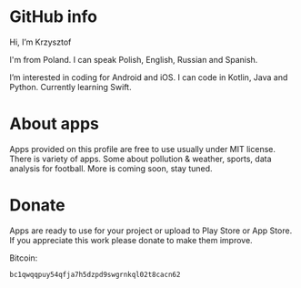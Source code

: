 # GitHub info

Hi, I’m Krzysztof

I'm from Poland. I can speak Polish, English, Russian and Spanish.

I’m interested in coding for Android and iOS. I can code in Kotlin, Java and Python. Currently learning Swift. 

# About apps

Apps provided on this profile are free to use usually under MIT license. There is variety of apps.
Some about pollution & weather, sports, data analysis for football. More is coming soon, stay tuned.

# Donate

Apps are ready to use for your project or upload to Play Store or App Store. If you appreciate this work please donate to make them improve.

Bitcoin:

```
bc1qwqqpuy54qfja7h5dzpd9swgrnkql02t8cacn62
```
